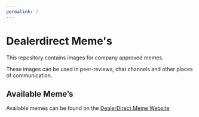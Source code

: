 ```yaml
---
permalink: /
---
```


# Dealerdirect Meme's

This repository contains images for company approved memes.

These images can be used in peer-reviews, chat channels and other places of communication.

## Available Meme’s

Available memes can be found on the [DealerDirect Meme Website](https://dealerdirect.github.io/memes/)
